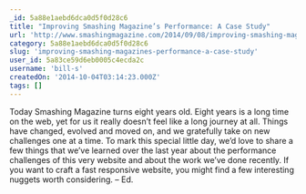 ```yaml
---
_id: 5a88e1aebd6dca0d5f0d28c6
title: "Improving Smashing Magazine’s Performance: A Case Study"
url: 'http://www.smashingmagazine.com/2014/09/08/improving-smashing-magazine-performance-case-study/'
category: 5a88e1aebd6dca0d5f0d28c6
slug: 'improving-smashing-magazines-performance-a-case-study'
user_id: 5a83ce59d6eb0005c4ecda2c
username: 'bill-s'
createdOn: '2014-10-04T03:14:23.000Z'
tags: []
---
```


Today Smashing Magazine turns eight years old. Eight years is a long time on the web, yet for us it really doesn’t feel like a long journey at all. Things have changed, evolved and moved on, and we gratefully take on new challenges one at a time. To mark this special little day, we’d love to share a few things that we’ve learned over the last year about the performance challenges of this very website and about the work we’ve done recently. If you want to craft a fast responsive website, you might find a few interesting nuggets worth considering. – Ed.
